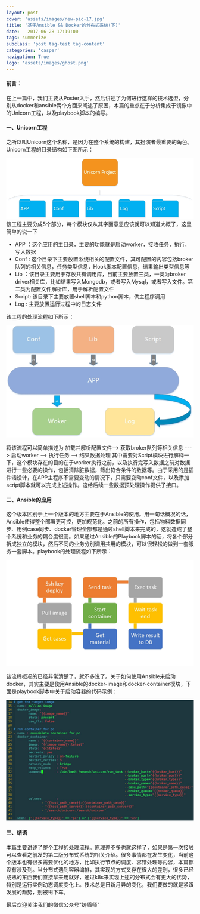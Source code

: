 ```yaml
---
layout: post
cover: 'assets/images/new-pic-17.jpg'
title: '基于Ansible && Docker的分布式系统(下)'
date:   2017-06-28 17:19:00
tags: summerize
subclass: 'post tag-test tag-content'
categories: 'casper'
navigation: True
logo: 'assets/images/ghost.png'
---
```

<h4>前言：</h4>
在上一篇中，我们主要从Poster入手，然后讲述了为何进行这样的技术选型，分别从docker和ansible两个方面来阐述了原因，本篇的重点在于分析集成于镜像中的Unicorn工程，以及playbook脚本的编写。

<h4>一、Unicorn工程</h4>
之所以叫Unicorn这个名称，是因为在整个系统的构建，其扮演者最重要的角色。Unicorn工程的目录结构如下图所示：

![](/images/unicorn/directory.jpg)
该工程主要分成5个部分，每个模块仅从其字面意思应该就可以知道大概了，这里简单的说一下

- APP   ：这个应用的主目录，主要的功能就是启动worker，接收任务，执行，写入数据
- Conf  : 这个目录下主要放置系统相关的配置文件，其可配置的内容包括broker队列的相关信息，任务类型信息，Hook脚本配置信息，结果输出类型信息等
- Lib   ：该目录主要用于存放共有调用库，目前主要放置三类，一类为broker driver相关库，比如结果写入Mongodb，或者写入Mysql，或者写入文件。第二类为配置文件解析库，用于解析配置文件
- Script: 该目录下主要放置shell脚本和python脚本，供主程序调用
- Log   : 主要放置运行过程中的日志文件

该工程的处理流程如下所示：

![](/images/unicorn/flow.jpg)

将该流程可以简单描述为 加载并解析配置文件--> 获取broker队列等相关信息 ---> 启动worker --> 执行任务  --> 结果数据处理
其中需要对Script模块进行解释一下，这个模块存在的目的在于worker执行之前，以及执行完写入数据之前对数据进行一些必要的操作，包括清除脏数据，筛出符合条件的数据等。由于采用的是插件话设计，在APP主程序不需要变动的情况下，只需要变动conf文件，以及添加script脚本就可以完成上述操作。这给后续一些数据预处理操作提供了接口。


<h4>二、Ansible的应用</h4>
这个版本区别于上一个版本的地方主要在于Ansible的使用。用一句话概况的话，Ansible使得整个部署更可控，更加规范化。之前的所有操作，包括物料数据同步、用例case同步、docker管理全部都是通过shell脚本来完成的，这就造成了整个系统和业务的耦合度很高。如果通过Ansible的Playbook脚本的话，将各个部分拆成独立的模块，然后不同的业务分别调用共用的模块，可以很轻松的做到一套服务一套脚本。playbook的处理流程如下所示：

![](/images/unicorn/flow2.jpg)

该流程概况的已经非常清楚了，就不多说了。关于如何使用Ansible来启动docker，其实主要是使用Ansible的docker-image和docker-container模块，下面是playbook脚本中关于启动容器的代码示例：

![](/images/unicorn/code.jpg)

<h4>三、结语</h4>
本篇主要讲述了整个工程的处理流程。原理差不多也就这样了，如果是第一次接触可以查看之前发的第二版分布式系统的相关介绍。很多事情都在发生变化，当前这个版本也有很多需要优化的地方，比如执行节点的调度、容错处理等内容，本篇都没有涉及到。当分布式遇到容器编排，其实现的方式又存在很大的差别，很多已经成熟的东西我们直接拿来用就好，通过k8s来实现上述的分布式会有更大的优势，特别是运行实例动态调度变化上。技术总是日新月异的变化，我们要做的就是紧跟发展的趋势，别被甩下车。

最后欢迎关注我们的微信公众号"铸盾师"

